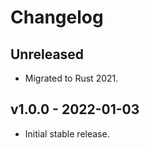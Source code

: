 # Changelog

## Unreleased

- Migrated to Rust 2021.

## v1.0.0 - 2022-01-03

- Initial stable release.
